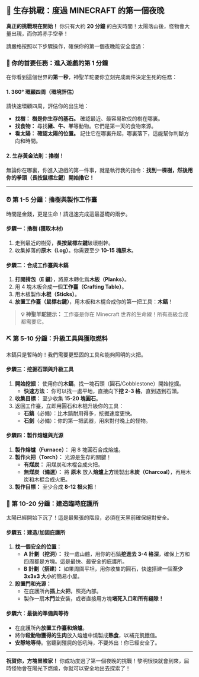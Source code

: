 ## 🌙 生存挑戰：度過 MINECRAFT 的第一個夜晚



**真正的挑戰現在開始！** 你只有大約 **20 分鐘** 的白天時間！太陽落山後，怪物會大量出現，而你將赤手空拳！

請嚴格按照以下步驟操作，確保你的第一個夜晚能安全度過：



### 🚀 你的首要任務：進入遊戲的第 1 分鐘



在你看到這個世界的**第一秒**，神聖羊駝要你立刻完成兩件決定生死的任務：



#### 1. 360° 環顧四周（環境評估）



請快速環顧四周，評估你的出生地：

- **找樹：** **樹是你生存的基石。** 確認最近、最容易砍伐的樹在哪裏。
- **找食物：** 尋找**豬、牛、羊**等動物。它們是第一天的食物來源。
- **看太陽：** **確認太陽的位置。** 記住它在哪裏升起，哪裏落下，這能幫你判斷方向和時間。



#### 2. 生存黃金法則：**擼樹！**



無論你在哪裏，你進入遊戲的第一件事，就是執行我的指令：**找到一棵樹，然後用你的拳頭（長按鼠標左鍵）開始擼它！**

------



### ⏰ 第 1-5 分鐘：擼樹與製作工作臺



時間是金錢，更是生命！請迅速完成這最基礎的兩步。



#### 步驟一：擼樹 (獲取木材)



1. 走到最近的樹旁，**長按鼠標左鍵**破壞樹幹。
2. 收集掉落的**原木（Log）**。你需要至少 **10-15 塊原木**。



#### 步驟二：合成工作臺與木鎬



1. **打開揹包（E 鍵）**，將原木轉化爲**木板（Planks）**。
2. 用 4 塊木板合成一個**工作臺（Crafting Table）**。
3. 用木板製作**木棍（Sticks）**。
4. **放置工作臺（鼠標右鍵）**，用木板和木棍合成你的第一把工具：**木鎬**！

> **💡 神聖羊駝提示：** 工作臺是你在 Minecraft 世界的生命線！所有高級合成都需要它。



### ⛏️ 第 5-10 分鐘：升級工具與獲取燃料



木鎬只是暫時的！我們需要更堅固的工具和能夠照明的火把。



#### 步驟三：挖掘石頭與升級工具



1. **開始挖掘：** 使用你的**木鎬**，找一塊石頭（圓石/Cobblestone）開始挖掘。
   - **快速方法：** 你可以找一處平地，直接向下**挖 2-3 格**，直到遇到石頭。
2. **收集目標：** 至少收集 **15-20 塊圓石**。
3. 返回工作臺，立即用圓石和木棍升級你的工具：
   - **石鎬**（必備）：比木鎬耐用得多，挖掘速度更快。
   - **石劍**（必備）：你的第一把武器，用來對付晚上的怪物。



#### 步驟四：製作熔爐與光源



1. **製作熔爐（Furnace）：** 用 8 塊圓石合成熔爐。
2. **製作火把（Torch）：** 光源是生存的關鍵！
   - **有煤炭：** 用煤炭和木棍合成火把。
   - **無煤炭（備選）：** 將 **原木** 放入**熔爐上方**燒製出**木炭（Charcoal）**，再用木炭和木棍合成火把。
3. **製作目標：** 至少合成 **8-12 根火把**！



### 🏡 第 10-20 分鐘：建造臨時庇護所



太陽已經開始下沉了！這是最緊張的階段，必須在天黑前確保絕對安全。



#### 步驟五：建造/加固庇護所



1. **找一個安全的位置**：
   - **A 計劃（挖洞）：** 找一處山體，用你的石鎬**挖進去 3-4 格深**，確保上方和四周都是方塊。這是最快、最安全的庇護所。
   - **B 計劃（搭建）：** 如果周圍平坦，用你收集的圓石，快速搭建一個**至少 3x3x3 大小**的簡易小屋。
2. **設置門和光源：**
   - 在庇護所內**插上火把**，照亮內部。
   - 製作一扇**木門**並安裝，或者直接用方塊**堵死入口和所有縫隙！**



#### 步驟六：最後的準備與等待



- 在庇護所內**放置工作臺和熔爐**。
- 將你**殺動物獲得的生肉**放入熔爐中燒製成**熟食**，以補充飢餓值。
- **安靜地等待**。當聽到殭屍的低吼時，不要外出！你已經安全了。

------

**祝賀你，方塊冒險家！** 你成功度過了第一個夜晚的挑戰！黎明很快就會到來，屆時怪物會在陽光下燃燒，你就可以安全地出去探索了！